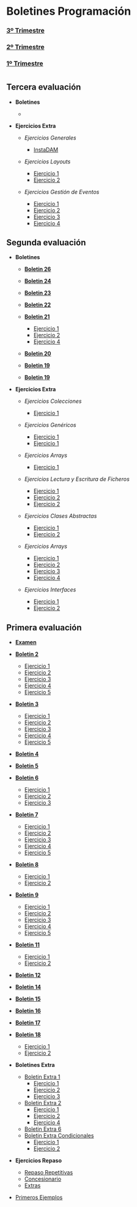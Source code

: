 # Boletines Programación

### [**3º Trimestre**](3Trimestre)

### [**2º Trimestre**](2Trimestre)

### [**1º Trimestre**](1Trimestre)

#

## Tercera evaluación

- **Boletines**
    - []()

- **Ejercicios Extra**

    - *Ejercicios Generales*
        - [InstaDAM](3Trimestre/EjerciciosClase/InstaDam/src/com/ana/instadam)

    - *Ejercicios Layouts*
        - [Ejercicio 1](3Trimestre/EjerciciosClase/Layouts/src)
        - [Ejercicio 2](3Trimestre/EjerciciosClase/Layouts2/src)

    - *Ejercicios Gestión de Eventos*
        - [Ejercicio 1](3Trimestre/EjerciciosClase/CalculadoraBasica/src)
        - [Ejercicio 2](3Trimestre/EjerciciosClase/SelectorDeColores/src)
        - [Ejercicio 3](3Trimestre/EjerciciosClase/TemporizadorMensaje/src)
        - [Ejercicio 4](3Trimestre/EjerciciosClase/ValidadorNumero/src)

## Segunda evaluación

- **Boletines**
    - [**Boletin 26**](2Trimestre/Boletines/Boletin26/src)

    - [**Boletin 24**](2Trimestre/Boletines/Boletin24/src)

    - [**Boletin 23**](2Trimestre/Boletines/Boletin23/src)

    - [**Boletin 22**](2Trimestre/Boletines/Boletin22/src)

    - [**Boletin 21**](2Trimestre/Boletines/Boletin21)
        - [Ejercicio 1](2Trimestre/Boletines/Boletin21/Boletin21_1/src)
        - [Ejercicio 2](2Trimestre/Boletines/Boletin02/Boletin21_2/src)
        - [Ejercicio 4](2Trimestre/Boletines/Boletin02/Boletin21_4/src)

    - [**Boletin 20**](2Trimestre/Boletines/Boletin20/src)

    - [**Boletin 19**](2Trimestre/Boletines/Boletin19_/src)

    - [**Boletin 19**](2Trimestre/Boletines/Boletin19/src)

- **Ejercicios Extra**
    - *Ejercicios Colecciones*
        - [Ejercicio 1](2Trimestre/EjerciciosClase/GestionDeUnaBiblioteca/src)
    - *Ejercicios Genéricos*
        - [Ejercicio 1](2Trimestre/EjerciciosClase/RepasoGenericos/Repaso_05/src)
        - [Ejercicio 1](2Trimestre/EjerciciosClase/RepasoGenericos/Repaso_06/src)
    - *Ejercicios Arrays*
        - [Ejercicio 1](2Trimestre/EjerciciosClase/EjercicioLista/src)
    - *Ejercicios Lectura y Escritura de Ficheros*
        - [Ejercicio 1](2Trimestre/EjerciciosClase/ArchivosLecturaEscritura/src)
        - [Ejercicio 2](2Trimestre/EjerciciosClase/LecturaFicheros/src)
        - [Ejercicio 2](2Trimestre/EjerciciosClase/ListaDeTareas/src)

    - *Ejercicios Clases Abstractas*
        - [Ejercicio 1](2Trimestre/EjerciciosClase/ClaseAbstracta/src)
        - [Ejercicio 2](2Trimestre/EjerciciosClase/ClaseAbstracta2/src)
    - *Ejercicios Arrays*
        - [Ejercicio 1](2Trimestre/EjerciciosClase/EjercicioArray/src)
        - [Ejercicio 2](2Trimestre/EjerciciosClase/EjercicioArray2/src)
        - [Ejercicio 3](2Trimestre/EjerciciosClase/EjercicioArray3/src)
        - [Ejercicio 4](2Trimestre/EjerciciosClase/EjercicioArray4/src)
    - *Ejercicios Interfaces*
        - [Ejercicio 1](2Trimestre/EjerciciosClase/EjercicioInterfaces/src)
        - [Ejercicio 2](2Trimestre/EjerciciosClase/EjercicioInterfaces2/src)

## Primera evaluación

- [**Examen**](1Trimestre/Examenes/Examen01/src/examen01)

- [**Boletin 2**](1Trimestre/Boletin02)
    - [Ejercicio 1](1Trimestre/Boletin02/Boletin2_1/src/boletin2_1)
    - [Ejercicio 2](1Trimestre/Boletin02/Boletin2_2/src/boletin2_2)
    - [Ejercicio 3](1Trimestre/Boletin02/Boletin2_3/src/boletin2_3)
    - [Ejercicio 4](1Trimestre/Boletin02/Boletin2_4/src/boletin2_4)
    - [Ejercicio 5](1Trimestre/Boletin02/Boletin2_5/src/boletin2_5)

- [**Boletin 3**](1Trimestre/Boletin03)
    - [Ejercicio 1](1Trimestre/Boletin03/Boletin3_1/src/boletin3_1)
    - [Ejercicio 2](1Trimestre/Boletin03/Boletin3_2/src/boletin3_2)
    - [Ejercicio 3](1Trimestre/Boletin03/Boletin3_3/src/boletin3_3)
    - [Ejercicio 4](1Trimestre/Boletin03/Boletin3_4/src/boletin3_4)
    - [Ejercicio 5](1Trimestre/Boletin03/Boletin3_5/src/boletin3_5)

- [**Boletin 4**](1Trimestre/Boletin04/Boletin04_01/src/boletin04_01)

- [**Boletin 5**](1Trimestre/Boletin05/Boletin05_01/src/boletin05_01)

- [**Boletin 6**](1Trimestre/Boletin06)
    - [Ejercicio 1](1Trimestre/Boletin06/Boletin06_01/src/boletin06_01)
    - [Ejercicio 2](1Trimestre/Boletin06/Boletin06_02/src/boletin06_02)
    - [Ejercicio 3](1Trimestre/Boletin06/Boletin06_03/src/boletin06_03)

- [**Boletin 7**](1Trimestre/Boletin07)
    - [Ejercicio 1](1Trimestre/Boletin07/Boletin07_01/src/boletin07_01)
    - [Ejercicio 2](1Trimestre/Boletin07/Boletin07_02/src/boletin07_02)
    - [Ejercicio 3](1Trimestre/Boletin07/Boletin07_03/src/boletin07_03)
    - [Ejercicio 4](1Trimestre/Boletin07/Boletin07_04/src/boletin07_04)
    - [Ejercicio 5](1Trimestre/Boletin07/Boletin07_05/src/boletin07_05)

- [**Boletin 8**](1Trimestre/Boletin08)
    - [Ejercicio 1](1Trimestre/Boletin08/Boletin08_06/src/boletin08_06)
    - [Ejercicio 2](1Trimestre/Boletin08/Boletin08_07/src/boletin08_07)

- [**Boletin 9**](1Trimestre/Boletin09)
    - [Ejercicio 1](1Trimestre/Boletin09/Boletin09_01/src/boletin09_01)
    - [Ejercicio 2](1Trimestre/Boletin09/Boletin09_02/src/boletin09_02)
    - [Ejercicio 3](1Trimestre/Boletin09/Boletin09_03/src/boletin09_03)
    - [Ejercicio 4](1Trimestre/Boletin09/Boletin09_04/src/boletin09_04)
    - [Ejercicio 5](1Trimestre/Boletin09/Boletin09_05/src/boletin09_05)

- [**Boletin 11**](Boletines/Boletin11)
    - [Ejercicio 1](1Trimestre/Boletin11/Boletin11_01/src/boletin11_01)
    - [Ejercicio 2](1Trimestre/Boletin11/Boletin11_02/src/boletin11_02)

- [**Boletin 12**](1Trimestre/Boletin12/Boletin12_01/src)

- [**Boletin 14**](1Trimestre/Boletin14/Boletin14_01/src)

- [**Boletin 15**](1Trimestre/Boletin15/Boletin15_01/src/boletin15_01)

- [**Boletin 16**](1Trimestre/Boletin16/Boletin16/src/boletin16)

- [**Boletin 17**](1Trimestre/Boletin17/Boletin17/src)

- [**Boletin 18**](1Trimestre/Boletin18)
    - [Ejercicio 1](1Trimestre/Boletin18/Boletin18_01/src)
    - [Ejercicio 2](1Trimestre/Boletin18/Boletin18_02/src/boletin18_02)

- **Boletines Extra**
    - [Boletin Extra 1](1Trimestre/BoletinExtra01)
        - [Ejercicio 1](1Trimestre/BoletinExtra01/NomeDataNacemento/src/nomedatanacemento)
        - [Ejercicio 2](1Trimestre/BoletinExtra01/NotasProgramacion/src/notasprogramacion)
        - [Ejercicio 3](1Trimestre/BoletinExtra01/RebajaPrecios/src/rebajaprecios)
    - [Boletin Extra 2](1Trimestre/BoletinExtra02)
        - [Ejercicio 1](1Trimestre/BoletinExtra02/BoletinExtra02_01/src/boletinextra02_01)
        - [Ejercicio 2](1Trimestre/BoletinExtra02/BoletinExtra02_02/src/boletinextra02_02)
        - [Ejercicio 4](1Trimestre/BoletinExtra02/BoletinExtra02_04/src/boletinextra02_04)
    - [Boletin Extra 6](1Trimestre/BoletinExtra06/BoletinExtra06_01/src/boletinextra06_01)
    - [Boletin Extra Condicionales](1Trimestre/BoletinExtraCondicionais)
        - [Ejercicio 1](1Trimestre/BoletinExtraCondicionais/BoletinExtraCondicionais_01/src/boletinextracondicionais_01)
        - [Ejercicio 2](1Trimestre/BoletinExtraCondicionais/BoletinExtraCondicionais_02/src/boletinextracondicionais_02)

- **Ejercicios Repaso**
    - [Repaso Repetitivas](1Trimestre/BoletinRepasoRepetitivas/BoletinRepaso01_1/src/boletinrepaso_01)
    - [Concesionario](1Trimestre/Concesionario/Concesionario/src)
    - [Extras](1Trimestre/ExtrasMios)

- [Primeros Ejemplos](1Trimestre/PrimerosEjemplos)
